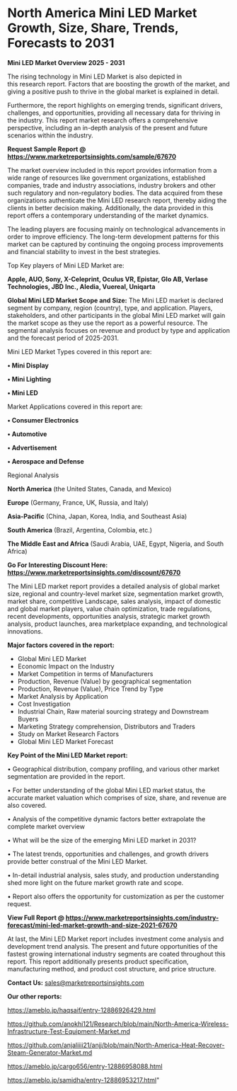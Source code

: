 # North America Mini LED Market Growth, Size, Share, Trends, Forecasts to 2031

<Strong> Mini LED Market Overview 2025 - 2031</strong>

The rising technology in Mini LED Market is also depicted in this research report. Factors that are boosting the growth of the market, and giving a positive push to thrive in the global market is explained in detail.

Furthermore, the report highlights on emerging trends, significant drivers, challenges, and opportunities, providing all necessary data for thriving in the industry. This report market research offers a comprehensive perspective, including an in-depth analysis of the present and future scenarios within the industry.

<strong>Request Sample Report @ <a href=https://www.marketreportsinsights.com/sample/67670>https://www.marketreportsinsights.com/sample/67670</a></strong>

The market overview included in this report provides information from a wide range of resources like government organizations, established companies, trade and industry associations, industry brokers and other such regulatory and non-regulatory bodies. The data acquired from these organizations authenticate the Mini LED research report, thereby aiding the clients in better decision making. Additionally, the data provided in this report offers a contemporary understanding of the market dynamics.

The leading players are focusing mainly on technological advancements in order to improve efficiency. The long-term development patterns for this market can be captured by continuing the ongoing process improvements and financial stability to invest in the best strategies.

Top Key players of Mini LED Market are:

<strong>Apple, AUO, Sony, X-Celeprint, Oculus VR, Epistar, Glo AB, Verlase Technologies, JBD Inc., Aledia, Vuereal, Uniqarta</strong>

<strong><b>Global Mini LED Market Scope and Size:</b></strong>
The Mini LED market is declared segment by company, region (country), type, and application. Players, stakeholders, and other participants in the global Mini LED market will gain the market scope as they use the report as a powerful resource. The segmental analysis focuses on revenue and product by type and application and the forecast period of 2025-2031.

Mini LED Market Types covered in this report are:

<strong>• Mini Display

• Mini Lighting

• Mini LED</strong>

Market Applications covered in this report are:

<strong>• Consumer Electronics

• Automotive

• Advertisement

• Aerospace and Defense</strong> 

Regional Analysis

<strong>North America</strong> (the United States, Canada, and Mexico)

<strong>Europe</strong> (Germany, France, UK, Russia, and Italy)

<strong>Asia-Pacific</strong> (China, Japan, Korea, India, and Southeast Asia)

<strong>South America</strong> (Brazil, Argentina, Colombia, etc.)

<strong>The Middle East and Africa</strong> (Saudi Arabia, UAE, Egypt, Nigeria, and South Africa)

<strong>Go For Interesting Discount Here: <a href=https://www.marketreportsinsights.com/discount/67670>https://www.marketreportsinsights.com/discount/67670</a></strong>

The Mini LED market report provides a detailed analysis of global market size, regional and country-level market size, segmentation market growth, market share, competitive Landscape, sales analysis, impact of domestic and global market players, value chain optimization, trade regulations, recent developments, opportunities analysis, strategic market growth analysis, product launches, area marketplace expanding, and technological innovations.

<strong><b>Major factors covered in the report:</b></strong>
<ul>
  <li>Global Mini LED Market </li>
  <li>Economic Impact on the Industry</li>
  <li>Market Competition in terms of Manufacturers</li>
  <li>Production, Revenue (Value) by geographical segmentation</li>
  <li>Production, Revenue (Value), Price Trend by Type</li>
  <li>Market Analysis by Application</li>
  <li>Cost Investigation</li>
  <li>Industrial Chain, Raw material sourcing strategy and Downstream Buyers</li>
  <li>Marketing Strategy comprehension, Distributors and Traders</li>
  <li>Study on Market Research Factors</li>
  <li>Global Mini LED Market Forecast</li>
</ul>

<strong><b>Key Point of the Mini LED Market report:</b></strong>

• Geographical distribution, company profiling, and various other market segmentation are provided in the report.

• For better understanding of the global Mini LED market status, the accurate market valuation which comprises of size, share, and revenue are also covered.

• Analysis of the competitive dynamic factors better extrapolate the complete market overview

• What will be the size of the emerging Mini LED market in 2031?

• The latest trends, opportunities and challenges, and growth drivers provide better construal of the Mini LED Market.

• In-detail industrial analysis, sales study, and production understanding shed more light on the future market growth rate and scope.

• Report also offers the opportunity for customization as per the customer request.

<strong><b>View Full Report @ <a href=https://www.marketreportsinsights.com/industry-forecast/mini-led-market-growth-and-size-2021-67670>https://www.marketreportsinsights.com/industry-forecast/mini-led-market-growth-and-size-2021-67670</a></b></strong>


At last, the Mini LED Market report includes investment come analysis and development trend analysis. The present and future opportunities of the fastest growing international industry segments are coated throughout this report. This report additionally presents product specification, manufacturing method, and product cost structure, and price structure.

<strong>Contact Us:</strong>
sales@marketreportsinsights.com

<strong>Our other reports:</strong>

<a href=https://ameblo.jp/haqsaif/entry-12886926429.html>https://ameblo.jp/haqsaif/entry-12886926429.html</a>

<a href=https://github.com/anokhi121/Research/blob/main/North-America-Wireless-Infrastructure-Test-Equipment-Market.md>https://github.com/anokhi121/Research/blob/main/North-America-Wireless-Infrastructure-Test-Equipment-Market.md</a>

<a href=https://github.com/anjaliiii21/anjj/blob/main/North-America-Heat-Recover-Steam-Generator-Market.md>https://github.com/anjaliiii21/anjj/blob/main/North-America-Heat-Recover-Steam-Generator-Market.md</a>

<a href=https://ameblo.jp/cargo656/entry-12886958088.html>https://ameblo.jp/cargo656/entry-12886958088.html</a>

<a href=https://ameblo.jp/samidha/entry-12886953217.html>https://ameblo.jp/samidha/entry-12886953217.html</a>"
